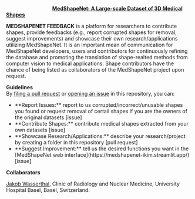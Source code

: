 &emsp;  &emsp; &emsp;  &emsp;  &emsp; &emsp; &emsp;  **[MedShapeNet: A Large-scale Dataset of 3D Medical Shapes](https://medshapenet-ikim.streamlit.app/)** 

**MEDSHAPENET FEEDBACK** is a platform for researchers to contribute shapes, provide feedbacks (e.g., report corrupted shapes for removal, suggest improvements) and showcase their own research/applications utilizing MedShapeNet. It is an important mean of communication for MedShapeNet developers, users and contributors for continuously refining the database and promoting the translation of shape-realted methods from computer vision to medical applications. Shape contributors have the chance of being listed as collaborators of the MedShapeNet project upon request. 


**Guidelines**  <br>
By [filing a pull request](https://github.com/Jianningli/medshapenet-feedback/pulls) or [opening an issue](https://github.com/Jianningli/medshapenet-feedback/issues) in this repository, you can:

<ul>
  <li>**Report Issues:** report to us corrupted/incorrect/unusable shapes you found or request removal of certail shapes if you are the owners of the original datasets [issue]</li>
  <li>**Contribute Shapes:** contribute medical shapes extracted from your own datasets [issue]</li>
  <li>**Showcase Research/Applications:** describe your research/project by creating a folder in this repository [pull request]</li>
  <li>**Suggest Improvement:** tell us the desired functions you want in the [MedShapeNet web interface](https://medshapenet-ikim.streamlit.app/) [issue]</li>
</ul>



**Collaborators**

[Jakob Wasserthal](https://github.com/wasserth/TotalSegmentator),  Clinic of Radiology and Nuclear Medicine, University Hospital Basel, Basel, Switzerland. <br>
